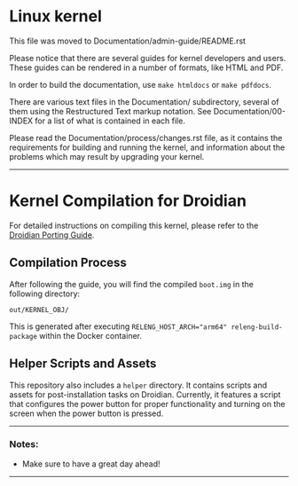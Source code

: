 Linux kernel
============

This file was moved to Documentation/admin-guide/README.rst

Please notice that there are several guides for kernel developers and users.
These guides can be rendered in a number of formats, like HTML and PDF.

In order to build the documentation, use ``make htmldocs`` or
``make pdfdocs``.

There are various text files in the Documentation/ subdirectory,
several of them using the Restructured Text markup notation.
See Documentation/00-INDEX for a list of what is contained in each file.

Please read the Documentation/process/changes.rst file, as it contains the
requirements for building and running the kernel, and information about
the problems which may result by upgrading your kernel.

---

# Kernel Compilation for Droidian

For detailed instructions on compiling this kernel, please refer to the [Droidian Porting Guide](https://github.com/droidian/porting-guide/blob/master/kernel-compilation.md).

## Compilation Process
After following the guide, you will find the compiled `boot.img` in the following directory:
```
out/KERNEL_OBJ/
```
This is generated after executing `RELENG_HOST_ARCH="arm64" releng-build-package` within the Docker container.

## Helper Scripts and Assets
This repository also includes a `helper` directory. It contains scripts and assets for post-installation tasks on Droidian. Currently, it features a script that configures the power button for proper functionality and turning on the screen when the power button is pressed.

---

### Notes:
- Make sure to have a great day ahead!

---
